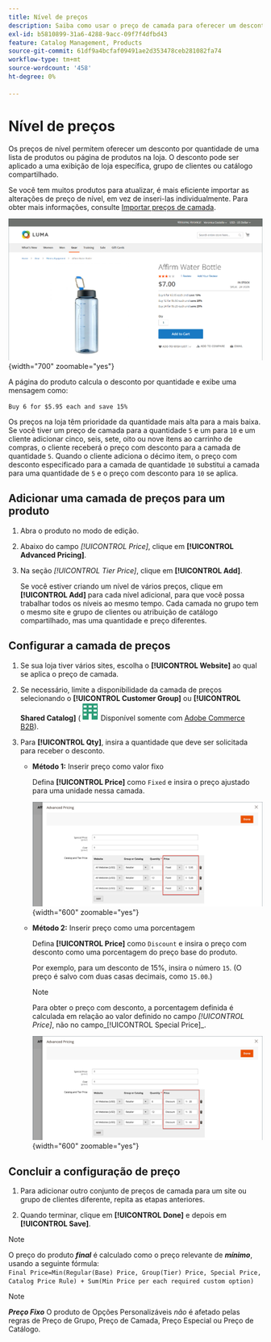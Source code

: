 ```yaml
---
title: Nível de preços
description: Saiba como usar o preço de camada para oferecer um desconto por quantidade de uma lista de produtos ou página de produtos.
exl-id: b5810899-31a6-4288-9acc-09f7f4dfbd43
feature: Catalog Management, Products
source-git-commit: 61df9a4bcfaf09491ae2d353478ceb281082fa74
workflow-type: tm+mt
source-wordcount: '458'
ht-degree: 0%

---
```


# Nível de preços

Os preços de nível permitem oferecer um desconto por quantidade de uma lista de produtos ou página de produtos na loja. O desconto pode ser aplicado a uma exibição de loja específica, grupo de clientes ou catálogo compartilhado.

Se você tem muitos produtos para atualizar, é mais eficiente importar as alterações de preço de nível, em vez de inseri-las individualmente. Para obter mais informações, consulte [Importar preços de camada](../systems/data-import-price-tier.md).

![Preço de camada em uma página de produto da loja](./assets/product-price-tier-storefront.png){width="700" zoomable="yes"}

A página do produto calcula o desconto por quantidade e exibe uma mensagem como:

`Buy 6 for $5.95 each and save 15%`

Os preços na loja têm prioridade da quantidade mais alta para a mais baixa. Se você tiver um preço de camada para a quantidade `5` e um para `10` e um cliente adicionar cinco, seis, sete, oito ou nove itens ao carrinho de compras, o cliente receberá o preço com desconto para a camada de quantidade `5`. Quando o cliente adiciona o décimo item, o preço com desconto especificado para a camada de quantidade `10` substitui a camada para uma quantidade de `5` e o preço com desconto para `10` se aplica.

## Adicionar uma camada de preços para um produto

1. Abra o produto no modo de edição.

1. Abaixo do campo _[!UICONTROL Price]_, clique em **[!UICONTROL Advanced Pricing]**.

1. Na seção _[!UICONTROL Tier Price]_, clique em **[!UICONTROL Add]**.

   Se você estiver criando um nível de vários preços, clique em **[!UICONTROL Add]** para cada nível adicional, para que você possa trabalhar todos os níveis ao mesmo tempo. Cada camada no grupo tem o mesmo site e grupo de clientes ou atribuição de catálogo compartilhado, mas uma quantidade e preço diferentes.

## Configurar a camada de preços

1. Se sua loja tiver vários sites, escolha o **[!UICONTROL Website]** ao qual se aplica o preço de camada.

1. Se necessário, limite a disponibilidade da camada de preços selecionando o **[!UICONTROL Customer Group]** ou **[!UICONTROL Shared Catalog]** (![Adobe Commerce B2B](../assets/b2b.svg) Disponível somente com [Adobe Commerce B2B](./b2b/../introduction.md)).

1. Para **[!UICONTROL Qty]**, insira a quantidade que deve ser solicitada para receber o desconto.

   - **Método 1:** Inserir preço como valor fixo

     Defina **[!UICONTROL Price]** como `Fixed` e insira o preço ajustado para uma unidade nessa camada.

     ![Classificar preço como valor fixo](./assets/product-price-tier-fixed.png){width="600" zoomable="yes"}

   - **Método 2:** Inserir preço como uma porcentagem

     Defina **[!UICONTROL Price]** como `Discount` e insira o preço com desconto como uma porcentagem do preço base do produto.

     Por exemplo, para um desconto de 15%, insira o número `15`. (O preço é salvo com duas casas decimais, como `15.00`.)

     >[!NOTE]
     >
     >Para obter o preço com desconto, a porcentagem definida é calculada em relação ao valor definido no campo _[!UICONTROL Price]_, não no campo_[!UICONTROL Special Price]_.

     ![Preço da camada como uma porcentagem](./assets/product-price-tier-discount.png){width="600" zoomable="yes"}

## Concluir a configuração de preço

1. Para adicionar outro conjunto de preços de camada para um site ou grupo de clientes diferente, repita as etapas anteriores.

1. Quando terminar, clique em **[!UICONTROL Done]** e depois em **[!UICONTROL Save]**.

>[!NOTE]
>
>O preço do produto **_final_** é calculado como o preço relevante de **_mínimo_**, usando a seguinte fórmula: <br/>`Final Price=Min(Regular(Base) Price, Group(Tier) Price, Special Price, Catalog Price Rule) + Sum(Min Price per each required custom option)`

>[!NOTE]
>
>**_Preço Fixo_** O produto de Opções Personalizáveis _não_ é afetado pelas regras de Preço de Grupo, Preço de Camada, Preço Especial ou Preço de Catálogo.
